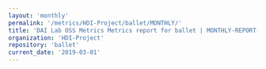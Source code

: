 ```yaml
---
layout: 'monthly'
permalink: '/metrics/HDI-Project/ballet/MONTHLY/'
title: 'DAI Lab OSS Metrics Metrics report for ballet | MONTHLY-REPORT-2019-03-01'
organization: 'HDI-Project'
repository: 'ballet'
current_date: '2019-03-01'
---
```

